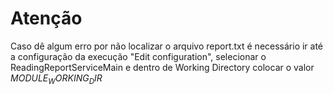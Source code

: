 
# Atenção
Caso dê algum erro por não localizar o arquivo report.txt é necessário ir até a configuração da execução "Edit configuration", selecionar o ReadingReportServiceMain e dentro de Working Directory colocar o valor $MODULE_WORKING_DIR$ 
